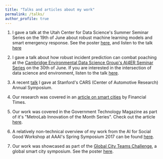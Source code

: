 ```yaml
---
title: "Talks and articles about my work"
permalink: /talks/
author_profile: true
---
```


1. I gave a talk at the Utah Center for Data Science's Summer Seminar Series on the 19th of June about robust machine learning models and smart emergency response. See the poster <a href="http://datascience.utah.edu/assets/img/club_photos/SSS-2020-05.pdf">here</a>, and listen to the talk <a href="https://www.youtube.com/watch?v=LtIaj7szN5I&t=1143s">here</a>


2. I gave a talk about how robust incident prediction can combat poaching at the <a href="https://talks.cam.ac.uk/talk/index/148537">Cambridge Environmental Data Science Group's AI4ER Seminar Series</a> on the 30th of June. If you are interested in the intersection of data science and environment, listen to the talk <a href="https://www.dropbox.com/s/l55yg3ozk3po1l9/AyanMukhopadhyay300620.mp4?dl=0">here</a>.


3. A recent [talk](https://www.youtube.com/watch?v=5IMxgb4a1No&feature=youtu.be) I gave at Stanford's CARS (Center of Automotive Research) Annual Symposium.

4. Our research was covered in an [article on smart cities](https://www.ft.com/content/140ae3f0-1b6f-11ea-81f0-0c253907d3e0) by Financial Times.

4. Our work was covered in the Government Technology Magazine as part of it's "MetroLab Innovation of the Month Series". Check out the article [here](https://www.govtech.com/public-safety/Data-Drives-Down-Nashvilles-Emergency-Response-Times.html).

5. A relatively non-technical overview of my work from the AI for Social Good Workshop at AAAI's Spring Symposium 2017 can be found [here](http://www.youtube.com/watch?v=96QExCTpBbI&t=51m0s).

6. Our work was showcased as part of the [Global City Teams Challenge](https://pages.nist.gov/GCTC/event/gctc-expo-2017/exhibit/), a global smart city symposium. See the poster [here](http://ayanmukhopadhyay.github.io/files/postergctc.pdf).


